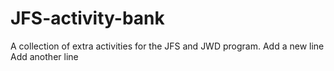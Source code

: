 # JFS-activity-bank
A collection of extra activities for the JFS and JWD program.
Add a new line
Add another line